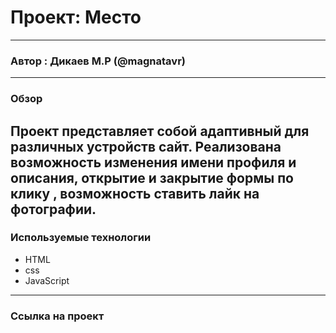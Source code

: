 # Проект: Место

--- 

### Автор : Дикаев М.Р (@magnatavr) 

---

### Обзор
Проект представляет собой  адаптивный  для различных устройств сайт. Реализована возможность изменения имени профиля и описания, открытие и закрытие формы по клику , возможность ставить лайк на фотографии. 
---
### Используемые технологии

- HTML
- css
- JavaScript

---
### Ссылка на проект